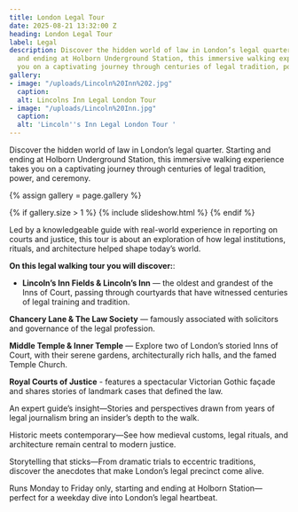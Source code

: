 ```yaml
---
title: London Legal Tour
date: 2025-08-21 13:32:00 Z
heading: London Legal Tour
label: Legal
description: Discover the hidden world of law in London’s legal quarter. Starting
  and ending at Holborn Underground Station, this immersive walking experience takes
  you on a captivating journey through centuries of legal tradition, power, and ceremony.
gallery:
- image: "/uploads/Lincoln%20Inn%202.jpg"
  caption: 
  alt: Lincolns Inn Legal London Tour
- image: "/uploads/Lincoln%20Inn.jpg"
  caption: 
  alt: 'Lincoln''s Inn Legal London Tour '
---
```


Discover the hidden world of law in London’s legal quarter. Starting and ending at Holborn Underground Station, this immersive walking experience takes you on a captivating journey through centuries of legal tradition, power, and ceremony.

{% assign gallery = page.gallery %}

{% if gallery.size > 1 %}
  {% include slideshow.html %}
{% endif %}

Led by a knowledgeable guide with real-world experience in reporting on courts and justice, this tour is about an exploration of how legal institutions, rituals, and architecture helped shape today’s world.

**On this legal walking tour you will discover:**:

- **Lincoln’s Inn Fields & Lincoln’s Inn** — the oldest and grandest of the Inns of Court, passing through courtyards that have witnessed centuries of legal training and tradition.

**Chancery Lane & The Law Society** — famously associated with solicitors and governance of the legal profession.

**Middle Temple & Inner Temple** — Explore two of London’s storied Inns of Court, with their serene gardens, architecturally rich halls, and the famed Temple Church.

**Royal Courts of Justice** - features a spectacular Victorian Gothic façade and shares stories of landmark cases that defined the law.


An expert guide’s insight—Stories and perspectives drawn from years of legal journalism bring an insider’s depth to the walk.

Historic meets contemporary—See how medieval customs, legal rituals, and architecture remain central to modern justice.

Storytelling that sticks—From dramatic trials to eccentric traditions, discover the anecdotes that make London’s legal precinct come alive.

Runs Monday to Friday only, starting and ending at Holborn Station—perfect for a weekday dive into London’s legal heartbeat.